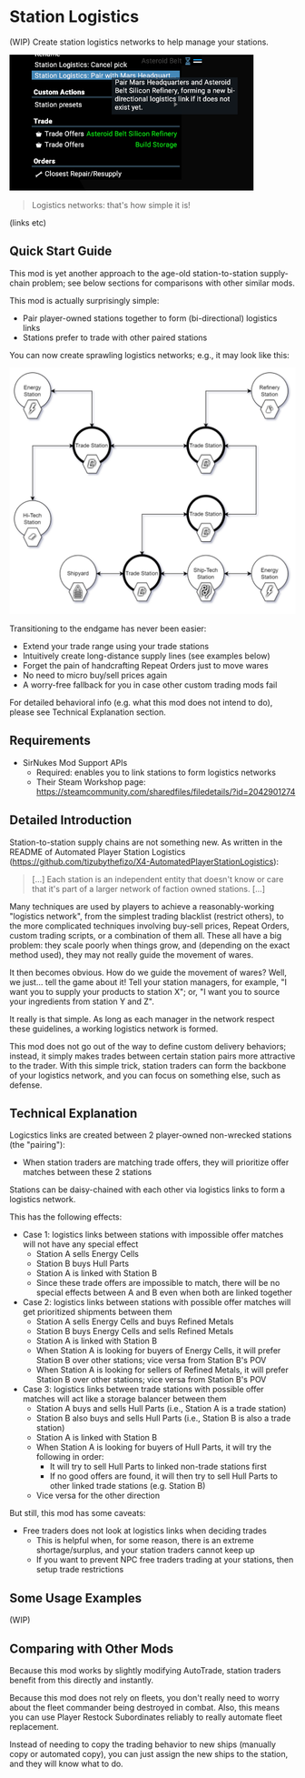 # Station Logistics
(WIP) Create station logistics networks to help manage your stations.

![Logistics network UI demo](https://raw.githubusercontent.com/Vectorial1024/v1024_station_logistics/master/images/StationLogistics_UiExample.png)

> Logistics networks: that's how simple it is!

(links etc)

## Quick Start Guide
This mod is yet another approach to the age-old station-to-station supply-chain problem; see below sections for comparisons with other similar mods.

This mod is actually surprisingly simple:
- Pair player-owned stations together to form (bi-directional) logistics links
- Stations prefer to trade with other paired stations

You can now create sprawling logistics networks; e.g., it may look like this:

![Logistics network demo diagram](https://raw.githubusercontent.com/Vectorial1024/v1024_station_logistics/master/images/StationLogistics_IntroductionExample.drawio.png)

Transitioning to the endgame has never been easier:
- Extend your trade range using your trade stations
- Intuitively create long-distance supply lines (see examples below)
- Forget the pain of handcrafting Repeat Orders just to move wares
- No need to micro buy/sell prices again
- A worry-free fallback for you in case other custom trading mods fail

For detailed behavioral info (e.g. what this mod does not intend to do), please see Technical Explanation section.

## Requirements

- SirNukes Mod Support APIs
  - Required: enables you to link stations to form logistics networks
  - Their Steam Workshop page: https://steamcommunity.com/sharedfiles/filedetails/?id=2042901274

## Detailed Introduction

Station-to-station supply chains are not something new. As written in the README of Automated Player Station Logistics (https://github.com/tizubythefizo/X4-AutomatedPlayerStationLogistics):

> [...] Each station is an independent entity that doesn't know or care that it's part of a larger network of faction owned stations. [...]

Many techniques are used by players to achieve a reasonably-working "logistics network", from the simplest trading blacklist (restrict others), to the more complicated techniques involving buy-sell prices, Repeat Orders, custom trading scripts, or a combination of them all. These all have a big problem: they scale poorly when things grow, and (depending on the exact method used), they may not really guide the movement of wares.

It then becomes obvious. How do we guide the movement of wares? Well, we just... tell the game about it! Tell your station managers, for example, "I want you to supply your products to station X"; or, "I want you to source your ingredients from station Y and Z".

It really is that simple. As long as each manager in the network respect these guidelines, a working logistics network is formed.

This mod does not go out of the way to define custom delivery behaviors; instead, it simply makes trades between certain station pairs more attractive to the trader. With this simple trick, station traders can form the backbone of your logistics network, and you can focus on something else, such as defense.

## Technical Explanation

Logicstics links are created between 2 player-owned non-wrecked stations (the "pairing"):
- When station traders are matching trade offers, they will prioritize offer matches between these 2 stations

Stations can be daisy-chained with each other via logistics links to form a logistics network.

This has the following effects:
- Case 1: logistics links between stations with impossible offer matches will not have any special effect
  - Station A sells Energy Cells
  - Station B buys Hull Parts
  - Station A is linked with Station B
  - Since these trade offers are impossible to match, there will be no special effects between A and B even when both are linked together
- Case 2: logistics links between stations with possible offer matches will get prioritized shipments between them
  - Station A sells Energy Cells and buys Refined Metals
  - Station B buys Energy Cells and sells Refined Metals
  - Station A is linked with Station B
  - When Station A is looking for buyers of Energy Cells, it will prefer Station B over other stations; vice versa from Station B's POV
  - When Station A is looking for sellers of Refined Metals, it will prefer Station B over other stations; vice versa from Station B's POV
- Case 3: logistics links between trade stations with possible offer matches will act like a storage balancer between them 
  - Station A buys and sells Hull Parts (i.e., Station A is a trade station)
  - Station B also buys and sells Hull Parts (i.e., Station B is also a trade station)
  - Station A is linked with Station B
  - When Station A is looking for buyers of Hull Parts, it will try the following in order:
    - It will try to sell Hull Parts to linked non-trade stations first
    - If no good offers are found, it will then try to sell Hull Parts to other linked trade stations (e.g. Station B)
  - Vice versa for the other direction

But still, this mod has some caveats:
- Free traders does not look at logistics links when deciding trades
  - This is helpful when, for some reason, there is an extreme shortage/surplus, and your station traders cannot keep up
  - If you want to prevent NPC free traders trading at your stations, then setup trade restrictions

## Some Usage Examples

(WIP)

## Comparing with Other Mods

Because this mod works by slightly modifying AutoTrade, station traders benefit from this directly and instantly.

Because this mod does not rely on fleets, you don't really need to worry about the fleet commander being destroyed in combat. Also, this means you can use Player Restock Subordinates reliably to really automate fleet replacement.

Instead of needing to copy the trading behavior to new ships (manually copy or automated copy), you can just assign the new ships to the station, and they will know what to do.
